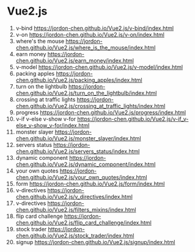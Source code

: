 # Vue2.js

1. v-bind https://jordon-chen.github.io/Vue2.js/v-bind/index.html  
2. v-on https://jordon-chen.github.io/Vue2.js/v-on/index.html  
3. where's the mouse https://jordon-chen.github.io/Vue2.js/where_is_the_mouse/index.html  
4. earn money https://jordon-chen.github.io/Vue2.js/earn_money/index.html  
5. v-model https://jordon-chen.github.io/Vue2.js/v-model/index.html  
6. packing apples https://jordon-chen.github.io/Vue2.js/packing_apples/index.html  
7. turn on the lightbulb https://jordon-chen.github.io/Vue2.js/turn_on_the_lightbulb/index.html  
8. crossing at traffic lights https://jordon-chen.github.io/Vue2.js/crossing_at_traffic_lights/index.html  
9. progress https://jordon-chen.github.io/Vue2.js/progress/index.html  
10. v-if v-else v-show v-for https://jordon-chen.github.io/Vue2.js/v-if_v-else_v-show_v-for/index.html  
11. monster slayer https://jordon-chen.github.io/Vue2.js/monster_slayer/index.html  
12. servers status https://jordon-chen.github.io/Vue2.js/servers_status/index.html  
13. dynamic component https://jordon-chen.github.io/Vue2.js/dynamic_component/index.html
14. your own quotes https://jordon-chen.github.io/Vue2.js/your_own_quotes/index.html
15. form https://jordon-chen.github.io/Vue2.js/form/index.html
16. v-directives https://jordon-chen.github.io/Vue2.js/v_directives/index.html
17. v-directives https://jordon-chen.github.io/Vue2.js/filters_mixins/index.html
18. flip card challenge https://jordon-chen.github.io/Vue2.js/flip_card_challenge/index.html
19. stock trader https://jordon-chen.github.io/Vue2.js/stock_trader/index.html  
20. signup https://jordon-chen.github.io/Vue2.js/signup/index.html
